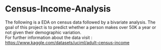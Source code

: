 # Census-Income-Analysis
The following is a EDA on census data followed by a bivariate analysis. The goal of this project is to predict whether a person makes over 50K a year or not given their demographic variation.  
For further information about the data visit : https://www.kaggle.com/datasets/uciml/adult-census-income
